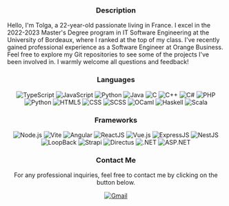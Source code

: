 <h3 align="center">Description</h3>
Hello, I'm Tolga, a 22-year-old passionate living in France. I excel in the 2022-2023 Master's Degree program in IT Software Engineering at the University of Bordeaux, where I ranked at the top of my class. I've recently gained professional experience as a Software Engineer at Orange Business. Feel free to explore my Git repositories to see some of the projects I've been involved in. I warmly welcome all questions and feedback!

<h3 align="center">Languages</h3>
<p align="center">
  <img src="https://img.shields.io/badge/typescript-%23007ACC.svg?style=for-the-badge&logo=typescript&logoColor=white" alt="TypeScript"/>
  <img src="https://img.shields.io/badge/javascript-%23323330.svg?style=for-the-badge&logo=javascript&logoColor=%23F7DF1E" alt="JavaScript"/>
  <img src="https://img.shields.io/badge/python-%2314354C.svg?style=for-the-badge&logo=python&logoColor=white" alt="Python"/>
  <img src="https://img.shields.io/badge/java-%23ED8B00.svg?style=for-the-badge&logo=openjdk&logoColor=white" alt="Java"/>
  <img src="https://img.shields.io/badge/c-%2300599C.svg?style=for-the-badge&logo=c&logoColor=white" alt="C"/>
  <img src="https://img.shields.io/badge/c++-%2300599C.svg?style=for-the-badge&logo=c%2B%2B&logoColor=white" alt="C++"/>
  <img src="https://img.shields.io/badge/c%23-%23239120.svg?style=for-the-badge&logo=c-sharp&logoColor=white" alt="C#"/>
  <img src="https://img.shields.io/badge/php-%23777BB4.svg?style=for-the-badge&logo=php&logoColor=white" alt="PHP"/>
  <img src="https://img.shields.io/badge/python-%2314354C.svg?style=for-the-badge&logo=python&logoColor=white" alt="Python"/>
  <img src="https://img.shields.io/badge/html5-%23E34F26.svg?style=for-the-badge&logo=html5&logoColor=white" alt="HTML5"/>
  <img src="https://img.shields.io/badge/css3-%231572B6.svg?style=for-the-badge&logo=css3&logoColor=white" alt="CSS"/>
  <img src="https://img.shields.io/badge/SCSS-%23CC6699.svg?style=for-the-badge&logo=sass&logoColor=white" alt="SCSS"/>
  <img src="https://img.shields.io/badge/OCaml-%23BE4F44.svg?style=for-the-badge&logo=ocaml&logoColor=white" alt="OCaml"/>
  <img src="https://img.shields.io/badge/haskell-%235D4F85.svg?style=for-the-badge&logo=haskell&logoColor=white" alt="Haskell"/>
  <img src="https://img.shields.io/badge/scala-%23DC322F.svg?style=for-the-badge&logo=scala&logoColor=white" alt="Scala"/>
</p>

<h3 align="center">Frameworks</h3>
<p align="center">
  <img src="https://img.shields.io/badge/Node.js-%2343853D.svg?style=for-the-badge&logo=node.js&logoColor=white" alt="Node.js"/>
  <img src="https://img.shields.io/badge/Vite-%236646D6.svg?style=for-the-badge&logo=vite&logoColor=white" alt="Vite"/>
  <img src="https://img.shields.io/badge/Angular-%23DD0031.svg?style=for-the-badge&logo=angular&logoColor=white" alt="Angular"/>
  <img src="https://img.shields.io/badge/React-%2361DAFB.svg?style=for-the-badge&logo=react&logoColor=white" alt="ReactJS"/>
  <img src="https://img.shields.io/badge/Vue.js-%2342B883.svg?style=for-the-badge&logo=vue.js&logoColor=white" alt="Vue.js"/>
  <img src="https://img.shields.io/badge/Express.js-%23000000.svg?style=for-the-badge&logo=express&logoColor=white" alt="ExpressJS"/>
  <img src="https://img.shields.io/badge/NestJS-%23E0234E.svg?style=for-the-badge&logo=nestjs&logoColor=white" alt="NestJS"/>
  <img src="https://img.shields.io/badge/LoopBack-%23424242.svg?style=for-the-badge&logo=loopback&logoColor=white" alt="LoopBack"/>
  <img src="https://img.shields.io/badge/Strapi-%232E7EEA.svg?style=for-the-badge&logo=strapi&logoColor=white" alt="Strapi"/>
  <img src="https://img.shields.io/badge/Directus-%262626.svg?style=for-the-badge&logo=directus&logoColor=white" alt="Directus"/>
  <img src="https://img.shields.io/badge/.NET-%23512BD4.svg?style=for-the-badge&logo=dotnet&logoColor=white" alt=".NET"/>
  <img src="https://img.shields.io/badge/ASP.NET-%239512CC.svg?style=for-the-badge&logo=aspdotnet&logoColor=white" alt="ASP.NET"/>
</p>

<h3 align="center">Contact Me</h3>
<p align="center">For any professional inquiries, feel free to contact me by clicking on the button below.</p>
<p align="center">
  <a href="mailto:tolgasahin61000@gmail.com">
    <img src="https://img.shields.io/badge/Gmail-D14836?style=for-the-badge&logo=gmail&logoColor=white" alt="Gmail"/>
  </a>
</p>
